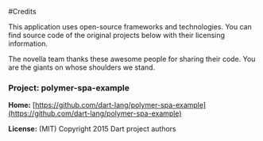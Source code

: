 #Credits

This application uses open-source frameworks and technologies. You can find source code of the original projects below with their licensing information.

The novella team thanks these awesome people for sharing their code.  You are the giants on whose shoulders we stand.

### Project: polymer-spa-example

**Home:** [https://github.com/dart-lang/polymer-spa-example](https://github.com/dart-lang/polymer-spa-example)

**License:** (MIT) Copyright 2015 Dart project authors